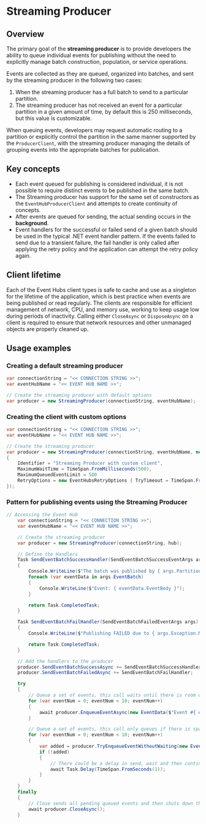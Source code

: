 # Streaming Producer
## Overview
The primary goal of the **streaming producer** is to provide developers the ability to queue individual events for publishing without the need to explicitly manage batch construction, population, or service operations.  

Events are collected as they are queued, organized into batches, and sent by the streaming producer in the following two cases:
1. When the streaming producer has a full batch to send to a particular partition.
2. The streaming producer has not received an event for a particular partition in a given amount of time, by default this is 250 milliseconds, but this value is customizable.

When queuing events, developers may request automatic routing to a partition or explicitly control the partition in the same manner supported by the `ProducerClient`, with the streaming producer managing the details of grouping events into the appropriate batches for publication.

## Key concepts

- Each event queued for publishing is considered individual, it is not possible to require distinct events to be published in the same batch.
- The Streaming producer has support for the same set of constructors as the `EventHubProducerClient` and attempts to create continuity of concepts.
- After events are queued for sending, the actual sending occurs in the **background**. 
- Event handlers for the successful or failed send of a given batch should be used in the typical .NET event handler pattern. If the events failed to send due to a transient failure, the fail handler is only called after applying the retry policy and the application can attempt the retry policy again. 


## Client lifetime
Each of the Event Hubs client types is safe to cache and use as a singleton for the lifetime of the application, which is best practice when events are being published or read regularly. The clients are responsible for efficient management of network, CPU, and memory use, working to keep usage low during periods of inactivity. Calling either `CloseAsync` or `DisposeAsync` on a client is required to ensure that network resources and other unmanaged objects are properly cleaned up.

## Usage examples

### Creating a default streaming producer

```csharp
var connectionString = "<< CONNECTION STRING >>";
var eventHubName = "<< EVENT HUB NAME >>";

// Create the streaming producer with default options
var producer = new StreamingProducer(connectionString, eventHubName);
```

### Creating the client with custom options

```csharp  
var connectionString = "<< CONNECTION STRING >>";
var eventHubName = "<< EVENT HUB NAME >>";

// Create the streaming producer
var producer = new StreamingProducer(connectionString, eventHubName, new StreamingProducerOptions
{
    Identifier = "Streaming Producer with custom client",
    MaximumWaitTime = TimeSpan.FromMilliseconds(500),
    MaximumQueuedEventLimit = 500
    RetryOptions = new EventHubsRetryOptions { TryTimeout = TimeSpan.FromMinutes(5) }
});    
```


### Pattern for publishing events using the Streaming Producer

```csharp
// Accessing the Event Hub
    var connectionString = "<< CONNECTION STRING >>";
    var eventHubName = "<< EVENT HUB NAME >>";

    // Create the streaming producer
    var producer = new StreamingProducer(connectionString, hub);

    // Define the Handlers
    Task SendEventBatchSuccessHandler(SendEventBatchSuccessEventArgs args)
    {
        Console.WriteLine($"The batch was published by { args.PartitionId }:");
        foreach (var eventData in args.EventBatch)
        {
            Console.WriteLine($"Event: { eventData.EventBody }");
        }

        return Task.CompletedTask;
    }

    Task SendEventBatchFailHandler(SendEventBatchFailedEventArgs args)
    {
        Console.WriteLine($"Publishing FAILED due to { args.Exception.Message } in partition { args.PartitionId }");

        return Task.CompletedTask;
    }

    // Add the handlers to the producer
    producer.SendEventBatchSuccessAsync += SendEventBatchSuccessHandler;
    producer.SendEventBatchFailedAsync += SendEventBatchFailHandler;

    try
    {
        // Queue a set of events, this call waits until there is room on the queue, but the events are actually sent in the background
        for (var eventNum = 0; eventNum < 10; eventNum++)
        {
            await producer.EnqueueEventAsync(new EventData($"Event #{ eventNum }"));
        }

        // Queue a set of events, this call only queues if there is space on the queue, the events are still sent in the background
        for (var eventNum = 0; eventNum < 10; eventNum++)
        {
            var added = producer.TryEnqueueEventWithoutWaiting(new EventData($"Event #{ eventNum }"));
            if (!added)
            {
                // There could be a delay in send, wait and then continue
                await Task.Delay(TimeSpan.FromSeconds(1));
            }
        }
    }
    finally
    {
        // Close sends all pending queued events and then shuts down the producer
        await producer.CloseAsync();
    }
```